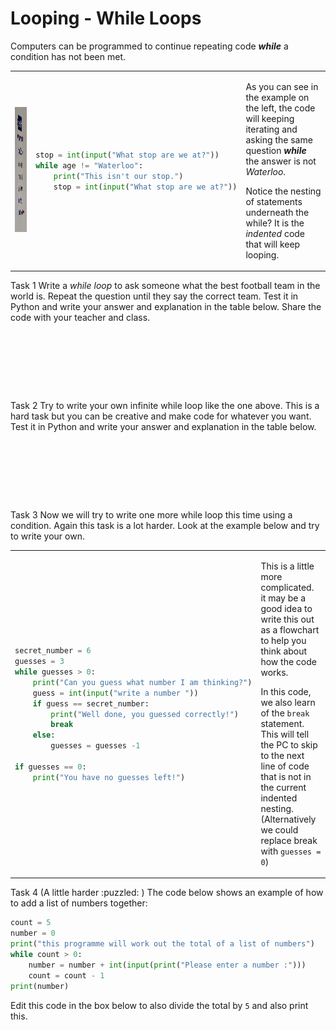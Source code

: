 # Looping - While Loops
Computers can be programmed to continue repeating code ***while*** a condition has not been met.

<table>
<tbody>
<tr>
<td>
<img alt="Tube Map" style="border-width:0" src="../images/tube_stops.jpg" height="200px" /> 
<!-- https://62andthenext10pathways.blogspot.com/2015/02/bakerloo-line-regents-park.html -->
<!-- ![Tube Map](../images/tube_stops.jpg) -->
</td>

<td> 

```python
stop = int(input("What stop are we at?"))
while age != "Waterloo":
    print("This isn't our stop.")
    stop = int(input("What stop are we at?"))
```

</td>
<td>

As you can see in the example on the left, the code will keeping iterating and asking the same question ***while*** the answer is not *Waterloo*.

Notice the nesting of statements underneath the while? It is the *indented* code that will keep looping.

</td>
</tr>
</tbody>
</table>

Task 1
Write a *while loop* to ask someone what the best football team in the world is. Repeat the question until they say the correct team. Test it in Python and write your answer and explanation in the table below. Share the code with your teacher and class. 

```







```

Task 2
Try to write your own infinite while loop like the one above. This is a hard task but you can be creative and make code for whatever you want. Test it in Python and write your answer and explanation in the table below. 

```







```

Task 3
Now we will try to write one more while loop this time using a condition. Again this task is a lot harder. Look at the example below and try to write your own.
<table>
<tbody>
<tr>
<td> 

```python
secret_number = 6
guesses = 3
while guesses > 0:
    print("Can you guess what number I am thinking?")
    guess = int(input("write a number "))
    if guess == secret_number:
        print("Well done, you guessed correctly!")
        break
    else:
        guesses = guesses -1
             
if guesses == 0:
    print("You have no guesses left!")
```

</td>
<td>

This is a little more complicated. it may be a good idea to write this out as a flowchart to help you think about how the code works.

In this code, we also learn of the `break ` statement. This will tell the PC to skip to the next line of code that is not in the current indented nesting. 
(Alternatively we could replace break with `guesses = 0`)

</td>
</tr>
</tbody>
</table>

Task 4 (A little harder :puzzled: )
The code below shows an example of how to add a list of numbers together:
```python
count = 5
number = 0
print("this programme will work out the total of a list of numbers")
while count > 0:
    number = number + int(input(print("Please enter a number :")))
    count = count - 1
print(number)
```

Edit this code in the box below to also divide the total by `5` and also print this.
```  











```